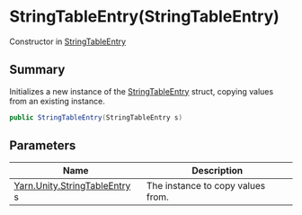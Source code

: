 # StringTableEntry(StringTableEntry)

Constructor in [StringTableEntry](./)

## Summary

Initializes a new instance of the [StringTableEntry](./) struct, copying values from an existing instance.

```csharp
public StringTableEntry(StringTableEntry s)
```

## Parameters

| Name                                | Description                       |
| ----------------------------------- | --------------------------------- |
| [Yarn.Unity.StringTableEntry](./) s | The instance to copy values from. |

